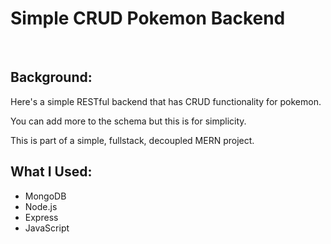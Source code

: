 # Simple CRUD Pokemon Backend

<br>

## Background:
Here's a simple RESTful backend that has CRUD functionality for pokemon.

You can add more to the schema but this is for simplicity.

This is part of a simple, fullstack, decoupled MERN project.  


## What I Used:
- MongoDB
- Node.js
- Express
- JavaScript